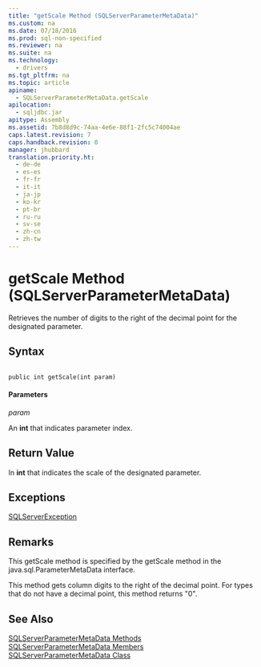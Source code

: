 ```yaml
---
title: "getScale Method (SQLServerParameterMetaData)"
ms.custom: na
ms.date: 07/18/2016
ms.prod: sql-non-specified
ms.reviewer: na
ms.suite: na
ms.technology: 
  - drivers
ms.tgt_pltfrm: na
ms.topic: article
apiname: 
  - SQLServerParameterMetaData.getScale
apilocation: 
  - sqljdbc.jar
apitype: Assembly
ms.assetid: 7b8d8d9c-74aa-4e6e-88f1-2fc5c74004ae
caps.latest.revision: 7
caps.handback.revision: 0
manager: jhubbard
translation.priority.ht: 
  - de-de
  - es-es
  - fr-fr
  - it-it
  - ja-jp
  - ko-kr
  - pt-br
  - ru-ru
  - sv-se
  - zh-cn
  - zh-tw
---
```

# getScale Method (SQLServerParameterMetaData)
  Retrieves the number of digits to the right of the decimal point for the designated parameter.  
  
## Syntax  
  
```  
  
public int getScale(int param)  
```  
  
#### Parameters  
 *param*  
  
 An **int** that indicates parameter index.  
  
## Return Value  
 In **int** that indicates the scale of the designated parameter.  
  
## Exceptions  
 [SQLServerException](../content/SQLServerException-Class.md)  
  
## Remarks  
 This getScale method is specified by the getScale method in the java.sql.ParameterMetaData interface.  
  
 This method gets column digits to the right of the decimal point. For types that do not have a decimal point, this method returns "0".  
  
## See Also  
 [SQLServerParameterMetaData Methods](../content/SQLServerParameterMetaData-Methods.md)   
 [SQLServerParameterMetaData Members](../content/SQLServerParameterMetaData-Members.md)   
 [SQLServerParameterMetaData Class](../content/SQLServerParameterMetaData-Class.md)  
  
  